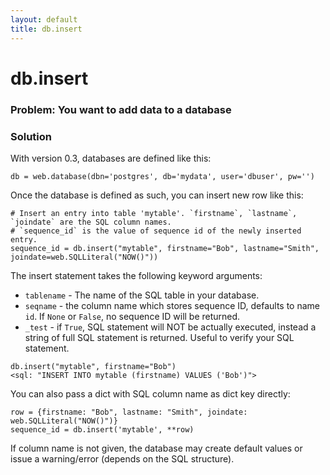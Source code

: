 ```yaml
---
layout: default
title: db.insert
---
```


# db.insert

### Problem: You want to add data to a database

### Solution

With version 0.3, databases are defined like this:

```
db = web.database(dbn='postgres', db='mydata', user='dbuser', pw='')
```

Once the database is defined as such, you can insert new row like this:

```
# Insert an entry into table 'mytable'. `firstname`, `lastname`, `joindate` are the SQL column names.
# `sequence_id` is the value of sequence id of the newly inserted entry.
sequence_id = db.insert("mytable", firstname="Bob", lastname="Smith", joindate=web.SQLLiteral("NOW()"))
```

The insert statement takes the following keyword arguments:

* `tablename` - The name of the SQL table in your database.
* `seqname` - the column name which stores sequence ID, defaults to name `id`. If `None` or `False`, no sequence ID will be returned.
* `_test` - if `True`, SQL statement will NOT be actually executed, instead a string of full SQL statement is returned. Useful to verify your SQL statement.

```
db.insert("mytable", firstname="Bob")
<sql: "INSERT INTO mytable (firstname) VALUES ('Bob')">
```

You can also pass a dict with SQL column name as dict key directly:

```
row = {firstname: "Bob", lastname: "Smith", joindate: web.SQLLiteral("NOW()")}
sequence_id = db.insert('mytable', **row)
```

If column name is not given, the database may create default values or issue a warning/error (depends on the SQL structure).
